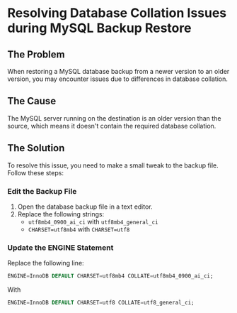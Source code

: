 # Resolving Database Collation Issues during MySQL Backup Restore

## The Problem

When restoring a MySQL database backup from a newer version to an older version, you may encounter issues due to differences in database collation.

## The Cause

The MySQL server running on the destination is an older version than the source, which means it doesn't contain the required database collation.

## The Solution

To resolve this issue, you need to make a small tweak to the backup file. Follow these steps:

### Edit the Backup File

1. Open the database backup file in a text editor.
2. Replace the following strings:
	* `utf8mb4_0900_ai_ci` with `utf8mb4_general_ci`
	* `CHARSET=utf8mb4` with `CHARSET=utf8`

### Update the ENGINE Statement

Replace the following line:
```sql
ENGINE=InnoDB DEFAULT CHARSET=utf8mb4 COLLATE=utf8mb4_0900_ai_ci;
```
With
```sql
ENGINE=InnoDB DEFAULT CHARSET=utf8 COLLATE=utf8_general_ci;
```
